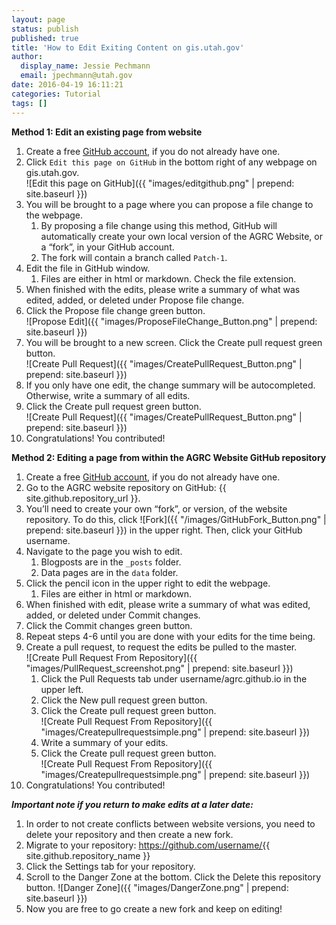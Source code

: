 ```yaml
---
layout: page
status: publish
published: true
title: 'How to Edit Exiting Content on gis.utah.gov'
author:
  display_name: Jessie Pechmann
  email: jpechmann@utah.gov
date: 2016-04-19 16:11:21
categories: Tutorial
tags: []
---
```


**Method 1: Edit an existing page from website**

1. Create a free [GitHub account](https://github.com/join), if you do not already have one.
1. Click `Edit this page on GitHub` in the bottom right of any webpage on gis.utah.gov.  
![Edit this page on GitHub]({{ "images/editgithub.png" | prepend: site.baseurl }})
1. You will be brought to a page where you can propose a file change to the webpage.
    1. By proposing a file change using this method, GitHub will automatically create your own local version of the AGRC Website, or a “fork”, in your GitHub account.
    1. The fork will contain a branch called `Patch-1`.
1. Edit the file in GitHub window.
    1. Files are either in html or markdown. Check the file extension.
1. When finished with the edits, please write a summary of what was edited, added, or deleted under Propose file change.
1. Click the Propose file change green button.  
![Propose Edit]({{ "images/ProposeFileChange_Button.png" | prepend: site.baseurl }})
1. You will be brought to a new screen. Click the Create pull request green button.  
![Create Pull Request]({{ "images/CreatePullRequest_Button.png" | prepend: site.baseurl }})
1. If you only have one edit, the change summary will be autocompleted. Otherwise, write a summary of all edits.
1. Click the Create pull request green button.  
![Create Pull Request]({{ "images/CreatePullRequest_Button.png" | prepend: site.baseurl }})
1. Congratulations! You contributed!

**Method 2: Editing a page from within the AGRC Website GitHub repository**

1. Create a free [GitHub account](https://github.com/join), if you do not already have one.
1. Go to the AGRC website repository on GitHub: {{ site.github.repository_url }}.
1. You’ll need to create your own “fork”, or version, of the website repository. To do this, click ![Fork]({{ "/images/GitHubFork_Button.png" | prepend: site.baseurl }}) in the upper right. Then, click your GitHub username.
1. Navigate to the page you wish to edit.
    1. Blogposts are in the `_posts` folder.
    1. Data pages are in the `data` folder.
1. Click the pencil icon in the upper right to edit the webpage.
    1. Files are either in html or markdown.
1. When finished with edit, please write a summary of what was edited, added, or deleted under Commit changes.
1. Click the Commit changes green button.
1. Repeat steps 4-6 until you are done with your edits for the time being.
1. Create a pull request, to request the edits be pulled to the master.  
![Create Pull Request From Repository]({{ "images/PullRequest_screenshot.png" | prepend: site.baseurl }})
    1. Click the Pull Requests tab under username/agrc.github.io in the upper left.
    1. Click the New pull request green button.
    1. Click the Create pull request green button.  
    ![Create Pull Request From Repository]({{ "images/Createpullrequestsimple.png" | prepend: site.baseurl }})
    1. Write a summary of your edits.
    1. Click the Create pull request green button.  
    ![Create Pull Request From Repository]({{ "images/Createpullrequestsimple.png" | prepend: site.baseurl }})
1. Congratulations! You contributed!

**_Important note if you return to make edits at a later date:_**

1. In order to not create conflicts between website versions, you need to delete your repository and then create a new fork.
1. Migrate to your repository: https://github.com/username/{{ site.github.repository_name }}
1. Click the Settings tab for your repository.
1. Scroll to the Danger Zone at the bottom. Click the Delete this repository button. ![Danger Zone]({{ "images/DangerZone.png" | prepend: site.baseurl }})
1. Now you are free to go create a new fork and keep on editing!
